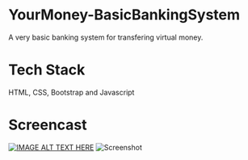 # YourMoney-BasicBankingSystem
A very basic banking system for transfering virtual money.

# Tech Stack
HTML, CSS, Bootstrap and Javascript

# Screencast
[![IMAGE ALT TEXT HERE](https://img.youtube.com/vi/UoaEMtRedGU/0.jpg)]()
![Screenshot](screenshot.png)
